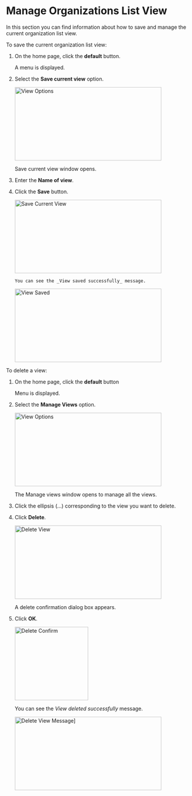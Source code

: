 # Manage Organizations List View

In this section you can find information about how to save and manage the current organization list view. 

To save the current organization list view:

1. On the home page, click the **default** button.

    A menu is displayed.

1. Select the **Save current view** option.

    <img src="../images/save-current-view-options.png" alt="View Options" width="400" height="200"/>
  
    Save current view window opens.

1. Enter the **Name of view**.
1. Click the **Save** button.

    <img src="../images/save-current-view.png" alt="Save Current View" width="400" height="200"/>

       You can see the _View saved successfully_ message.

    <img src="../images/view-saved-message.png" alt="View Saved" width="400" height="200"/>
    
To delete a view:

1. On the home page, click the **default** button

    Menu is displayed.

1. Select the **Manage Views** option.

    <img src="../images/manage-view-options.png" alt="View Options" width="400" height="200"/>
 
    The Manage views window opens to manage all the views.

1. Click the ellipsis (...) corresponding to the view you want to delete.
1. Click **Delete**.

    <img src="../images/delete-view-button.png" alt="Delete View" width="400" height="200"/>

    A delete confirmation dialog box appears.

1. Click **OK**.

    <img src="../images/delete-view.png" alt="Delete Confirm" width="200" height="200"/>

    You can see the _View deleted successfully_ message.

    <img src="../images/delete-view-message.png" alt="Delete View Message]" width="400" height="200"/>